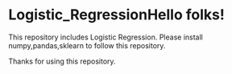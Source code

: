 # Logistic_RegressionHello folks! 
This repository includes Logistic Regression. 
Please install numpy,pandas,sklearn to follow this repository.  

Thanks for using this repository.

